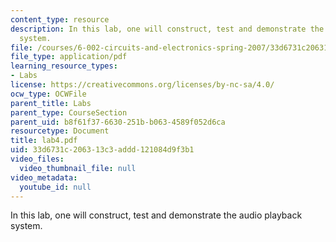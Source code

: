```yaml
---
content_type: resource
description: In this lab, one will construct, test and demonstrate the audio playback
  system.
file: /courses/6-002-circuits-and-electronics-spring-2007/33d6731c206313c3addd121084d9f3b1_lab4.pdf
file_type: application/pdf
learning_resource_types:
- Labs
license: https://creativecommons.org/licenses/by-nc-sa/4.0/
ocw_type: OCWFile
parent_title: Labs
parent_type: CourseSection
parent_uid: b8f61f37-6630-251b-b063-4589f052d6ca
resourcetype: Document
title: lab4.pdf
uid: 33d6731c-2063-13c3-addd-121084d9f3b1
video_files:
  video_thumbnail_file: null
video_metadata:
  youtube_id: null
---
```

In this lab, one will construct, test and demonstrate the audio playback system.